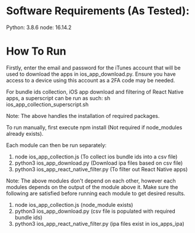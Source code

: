 # Software Requirements (As Tested):
Python: 3.8.6
node: 16.14.2

# How To Run
Firstly, enter the email and password for the iTunes account that will be used to download the apps in ios_app_download.py. Ensure you have access to a device using this account as a 2FA code may be needed.

For bundle ids collection, iOS app download and filtering of React Native apps, a superscript can be run as such: sh ios_app_collection_superscript.sh

Note: The above handles the installation of required packages.

To run manually, first execute npm install (Not required if node_modules already exists).

Each module can then be run separately:
1) node ios_app_collection.js (To collect ios bundle ids into a csv file)
2) python3 ios_app_download.py (Download ipa files based on csv file)
3) python3 ios_app_react_native_filter.py (To filter out React Native apps)

Note: The above modules don't depend on each other, however each modules depends on the output of the module above it. Make sure the following are satisfied before running each module to get desired results.

1) node ios_app_collection.js (node_module exists)
2) python3 ios_app_download.py (csv file is populated with required bundle ids)
3) python3 ios_app_react_native_filter.py (ipa files exist in ios_apps_ipa)